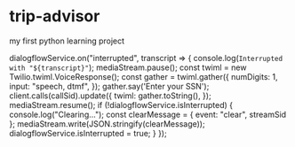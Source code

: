 # trip-advisor
my first python learning project

dialogflowService.on("interrupted", transcript => {
    console.log(`Interrupted with "${transcript}"`);
    mediaStream.pause();
    const twiml = new Twilio.twiml.VoiceResponse();
    const gather = twiml.gather({
      numDigits: 1,
      input: "speech, dtmf",
    });
    gather.say('Enter your SSN');
    client.calls(callSid).update({
      twiml: gather.toString(),
    });
    mediaStream.resume();
    if (!dialogflowService.isInterrupted) {
      console.log("Clearing...");
      const clearMessage = {
        event: "clear",
        streamSid
      };
      mediaStream.write(JSON.stringify(clearMessage));
      dialogflowService.isInterrupted = true;
    }
  });
